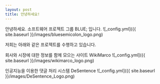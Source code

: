 ```yaml
---
layout: post
title: 안녕하세요!
---
```


안녕하세요.
소프트웨어 프로젝트 그룹 BLUE; 입니다.
![_config.yml]({{ site.baseurl }}/images/bluesemicolon_logo.png)

저희는 아래와 같은 프로젝트를 수행하고 있습니다.

회사와 시장에 대한 정보를 함께 모으는 사이트 WikiMarco
![_config.yml]({{ site.baseurl }}/images/wikimarco_logo.png)

인공지능을 이용한 댓글 처리 시스템 DeSentence
![_config.yml]({{ site.baseurl }}/images/DeSentence_Logo.png)

